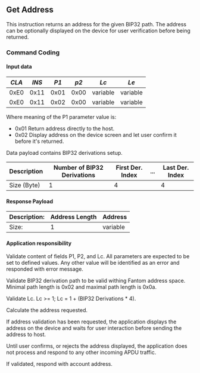 ## Get Address

This instruction returns an address for the given BIP32 path. The address
can be optionally displayed on the device for user verification before
being returned.

### Command Coding

#### Input data

| *CLA* | *INS* | *P1* | *p2* |   *Lc*   |   *Le*   |
|-------|-------|------|------|----------|----------|
|  0xE0 |  0x11 | 0x01 | 0x00 | variable | variable |
|  0xE0 |  0x11 | 0x02 | 0x00 | variable | variable |

Where meaning of the P1 parameter value is:
- 0x01 Return address directly to the host.
- 0x02 Display address on the device screen and let user confirm it before it's returned.

Data payload contains BIP32 derivations setup.

| Description | Number of BIP32 Derivations | First Der. Index | ... | Last Der. Index | 
|-------------|-----------------------------|------------------|-----|-----------------|
| Size (Byte) |    1                        |        4         |     |       4         |

#### Response Payload

|Description: | Address Length | Address  |
|-------------|----------------|----------|
|Size:        |    1           | variable |

#### Application responsibility

Validate content of fields P1, P2, and Lc. All parameters are expected
to be set to defined values. Any other value will be identified
as an error and responded with error message.

Validate BIP32 derivation path to be valid withing Fantom address space.
Minimal path length is 0x02 and maximal path length is 0x0a.

Validate Lc. Lc >= 1; Lc = 1 + (BIP32 Derivations * 4).
 
Calculate the address requested.

If address validation has been requested, the application displays the address
on the device and waits for user interaction before sending the address to host.

Until user confirms, or rejects the address displayed, the application does 
not process and respond to any other incoming APDU traffic.

If validated, respond with account address.

